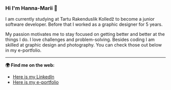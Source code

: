 ### Hi I'm Hanna-Marii 👋

I am currently studying at Tartu Rakenduslik Kolledž to become a junior software developer. Before that I worked as a graphic designer for 5 years.

My passion motivates me to stay focused on getting better and better at the things I do. I love challenges and problem-solving. Besides coding I am skilled at graphic design and photography. You can check those out below in my e-portfolio.  

---

**:earth_africa: Find me on the web:**
<ul>
  <li><a href="https://www.linkedin.com/in/hannamariik/" target="_blank">Here is my LinkedIn</a></li>
  <li><a href="http://kriisahanna.ikt.khk.ee/veebiarendus/eportfoolio/" target="_blank">Here is my e-portfolio</a></li>
</ul>
